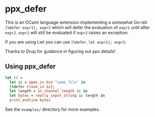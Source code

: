 # ppx_defer

This is an OCaml language extension implementing a somewhat Go-ish
`[%defer expr1]; expr2` which will defer the evaluation of `expr1` until after
`expr2`.  `expr1` will still be evaluated if `expr2` raises an exception.

If you are using Lwt you can use `[%defer.lwt expr1]; expr2`.

Thanks to Drup for guidance in figuring out ppx details!

## Using ppx_defer

```ocaml
let () =
  let ic = open_in_bin "some_file" in
  [%defer close_in ic];
  let length = in_channel_length ic in
  let bytes = really_input_string ic length in
  print_endline bytes
```

See the `examples/` directory for more examples.

